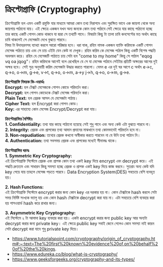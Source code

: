 # ক্রিপ্টোগ্রাফি (Cryptography)  
ক্রিপ্টোগ্রাফি হল এমন একটি প্রযুক্তি যার মাধ্যমে আমরা কোন তথ্য নিরাপদে এবং সুরক্ষিত ভাবে এক জায়গা থেকে অন্য জায়গায় পাঠানো যায়।  এই ক্ষেত্রে একজন যখন অন্য জনকে কোন তথ্য পাঠাবে সেই ক্ষেত্রে যার কাছে পাঠানো হচ্ছে তার কাছে একটি গোপন কোড থাকবে যা দ্বারা সে তথ্যটি পাবে। বিষয়টা কিছু টা তালা চাবি কনসেপ্টের মত অর্থাৎ কাছে চাবি থাকলেই সে মেসেজটা দেখে বুঝতে পারবে।    
বিষয় টা উদাহরনসহ ব্যাখ্যা করলে আরো পরিষ্কার হবে। ধরা যাক, রহিম নামক একজন ব্যাক্তি করিমকে একটি গোপন মেসেজ পাঠাতে চায় এবং সে চায় এইটা যেন কেউ না দেখুক। রহিম করিম কে মেসেজ পাঠাল কিন্তু একটি বিশেষ পদ্ধতি অবলম্বন করে। রহিম যে মেসেজটি পাঠাতে চায় সেটা হল "come to my home" কিন্তু সে পাঠাল "eqog vq oa jqog"। রহিম করিমকে আগেই বলে রেখেছিল যে সে যা মেসেজ পাঠাবে সেইটার প্রতিটি অক্ষরের আগের দুই অক্ষর হবে। সেই সুত্র অনুযায়ী করিম মেসেজটা উদ্ধার করতে পারলো। যেমন e এর দুই ঘর আগে c অর্থাৎ e->c, q->o, o->m, g->e, v->t, q->o, o->m, a->y j->h, q->o, o->m, g->e.   


**ক্রিপ্টোগ্রাফি বিষয়ক কি-ওয়ার্ডঃ**         
**Encrypt:** হল টেক্সট মেসেজকে গোপন কোডে পরিবর্তন করা।            
**Decrypt:** হল গোপন কোডেকে টেক্সট মেসেজ পরিবর্তন করা।       
**Plain Text:** হল প্রেরক আসল যে মেসেজটা পাঠায়।         
**Cipher Text:** হল Encrypt করা গোপন কোড।        
**Key:** এর সাহায্যে কোন মেসেজ Encrypt/Decrypt করা যায়।           


**ক্রিপ্টোগ্রাফির বৈশিষ্ট্যঃ**              
**1. Confidentiality:** তথ্য যার কাছে পাঠানো হয়েছে সেই শুধু পাবে এবং অন্য কেউ এটা বুঝতে পারবে না।                          
**2. Integrity:** প্রেরক এবং প্রাপকের তথ্য আদান প্রদানের মাঝখানে তথ্য কোনভাবেই পরিবর্তন হবে না।                    
**3. Non-repudiation:** তথ্যের প্রেরক কখনো অস্বীকার করতে পারবেন না যে উনি তথ্য পাঠান নি।                      
**4. Authentication:** তথ্য সবসময় প্রেরক এবং প্রাপকের মধ্যেই সীমাবদ্ধ থাকে।                       

**ক্রিপ্টোগ্রাফির ধরনঃ**       
**1. Symmetric Key Cryptography:**      
এই ক্রিপ্টোগ্রাফি সিস্টেমে প্রেরক এবং প্রাপক কোন তথ্য একই key দিয়ে encrypt এবং decrypt করে। এই পদ্ধতি দ্রুততম এবং সাধারন কিন্তু সমস্যা হচ্ছে প্রেরক ও প্রাপক একই key দিয়ে কাজ করবে। সুতরাং অন্য কেউ যদি key পেয়ে  যায় তাহলে মেসেজ পড়তে পারবে। Data Encryption System(DES) সবচেয়ে বেশি ব্যবহৃত হয়।                

**2. Hash Functions:**     
এই ক্রিপ্টোগ্রাফি সিস্টেমে encrypt করার জন্য কোন key এর দরকার হয় না। কোন টেক্সটকে hash করলে সেটা সময় নির্দিষ্ট সংখ্যক ভ্যালু হয় এবং কোন hash টেক্সটকে decrypt করা যায় না। এটা সবচেয়ে বেশি ব্যবহার করা হয় পাসওয়ার্ড hash করে রাখার জন্য।               

**3. Asymmetric Key Cryptography:**        
এই সিস্টেমে ২ টা আলাদা key ব্যবহার করা হয়। একটা encrypt করার জন্য public key আর অন্যটা decrypt করার জন্য private key। এই ক্ষেত্রে public key সবাই জেনে গেলেও কোন সমস্যা নাই কারন সেটা decrypt করা যাবে শুধু private key দিয়ে।      


* https://www.tutorialspoint.com/cryptography/origin_of_cryptography.htm#:~:text=The%20first%20known%20evidence%20of,on%20behalf%20of%20the%20kings.   
* https://www.edureka.co/blog/what-is-cryptography/
* https://www.geeksforgeeks.org/cryptography-and-its-types/